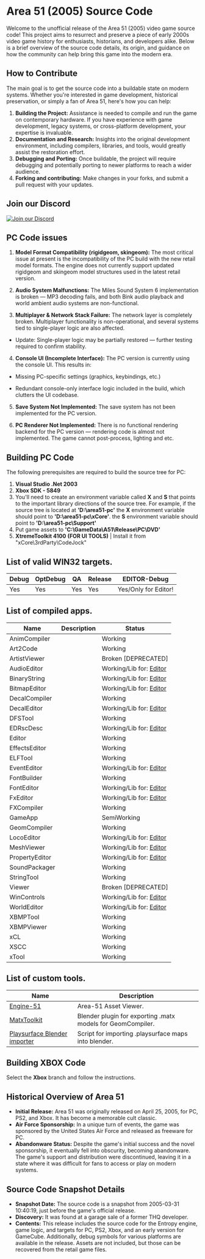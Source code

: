 # Area 51 (2005) Source Code

Welcome to the unofficial release of the Area 51 (2005) video game source code! This project aims to resurrect and preserve a piece of early 2000s video game history for enthusiasts, historians, and developers alike. Below is a brief overview of the source code details, its origin, and guidance on how the community can help bring this game into the modern era.

## How to Contribute

The main goal is to get the source code into a buildable state on modern systems. Whether you're interested in game development, historical preservation, or simply a fan of Area 51, here's how you can help:

1. **Building the Project:** Assistance is needed to compile and run the game on contemporary hardware. If you have experience with game development, legacy systems, or cross-platform development, your expertise is invaluable.
2. **Documentation and Research:** Insights into the original development environment, including compilers, libraries, and tools, would greatly assist the restoration effort.
3. **Debugging and Porting:** Once buildable, the project will require debugging and potentially porting to newer platforms to reach a wider audience.
4. **Forking and contributing:** Make changes in your forks, and submit a pull request with your updates.

## Join our Discord

[![Join our Discord](https://github.com/gabengaGamer/area51-pc/assets/54669564/bac6c8a8-2d95-4513-8943-c5c26bd09173)](https://discord.gg/7gGhFSjxsq)

## PC Code issues

1. **Model Format Compatibility (rigidgeom, skingeom):**
The most critical issue at present is the incompatibility of the PC build with the new retail model formats. The engine does not currently support updated rigidgeom and skingeom model structures used in the latest retail version.

2. **Audio System Malfunctions:**
The Miles Sound System 6 implementation is broken — MP3 decoding fails, and both Bink audio playback and world ambient audio systems are non-functional.

3. **Multiplayer & Network Stack Failure:**
The network layer is completely broken. Multiplayer functionality is non-operational, and several systems tied to single-player logic are also affected.
- Update: Single-player logic may be partially restored — further testing required to confirm stability.

4. **Console UI (Incomplete Interface):**
The PC version is currently using the console UI. This results in:

  - Missing PC-specific settings (graphics, keybindings, etc.)

  - Redundant console-only interface logic included in the build, which clutters the UI codebase.

5. **Save System Not Implemented:**
The save system has not been implemented for the PC version.

6. **PC Renderer Not Implemented:**
There is no functional rendering backend for the PC version — rendering code is almost not implemented. The game cannot post-process, lighting and etc. 

## Building PC Code

The following prerequisites are required to build the source tree for PC:

1. **Visual Studio .Net 2003**
2. **Xbox SDK - 5849**
3. You'll need to create an environment variable called **X** and **S** that points to the important library directions of the source tree. For example, if the source tree is located at **'D:\area51-pc'** the **X** environment variable should point to **'D:\area51-pc\xCore'**. the **S** environment variable should point to **'D:\area51-pc\Support'**
4. Put game assets to **'C:\GameData\A51\Release\PC\DVD'**
5. **XtremeToolkit 4100** **(FOR UI TOOLS)** | Install it from "xCore\3rdParty\CodeJock"

## List of valid WIN32 targets.
Debug           | OptDebug           | QA                 | Release            | EDITOR-Debug  
----------------|--------------------|--------------------|--------------------|---------------------
Yes             | Yes                | Yes                | Yes                | Yes/Only for Editor!

## List of compiled apps.
Name           | Description                                                                             | Status
---------------| ----------------------------------------------------------------------------------------|---------------
AnimCompiler   |                                                                                         | Working
Art2Code       |                                                                                         | Working
ArtistViewer   |                                                                                         | Broken [DEPRECATED]
AudioEditor    |                                                                                         | Working/Lib for: [Editor](https://github.com/gabengaGamer/area51-pc/releases/tag/Editor-1.0)
BinaryString   |                                                                                         | Working/Lib for: [Editor](https://github.com/gabengaGamer/area51-pc/releases/tag/Editor-1.0)
BitmapEditor   |                                                                                         | Working/Lib for: [Editor](https://github.com/gabengaGamer/area51-pc/releases/tag/Editor-1.0)
DecalCompiler  |                                                                                         | Working
DecalEditor    |                                                                                         | Working/Lib for: [Editor](https://github.com/gabengaGamer/area51-pc/releases/tag/Editor-1.0)
DFSTool        |                                                                                         | Working
EDRscDesc      |                                                                                         | Working/Lib for: [Editor](https://github.com/gabengaGamer/area51-pc/releases/tag/Editor-1.0)
Editor         |                                                                                         | Working
EffectsEditor  |                                                                                         | Working
ELFTool        |                                                                                         | Working
EventEditor    |                                                                                         | Working/Lib for: [Editor](https://github.com/gabengaGamer/area51-pc/releases/tag/Editor-1.0)
FontBuilder    |                                                                                         | Working
FontEditor     |                                                                                         | Working/Lib for: [Editor](https://github.com/gabengaGamer/area51-pc/releases/tag/Editor-1.0)
FxEditor       |                                                                                         | Working/Lib for: [Editor](https://github.com/gabengaGamer/area51-pc/releases/tag/Editor-1.0)
FXCompiler     |                                                                                         | Working
GameApp        |                                                                                         | SemiWorking
GeomCompiler   |                                                                                         | Working
LocoEditor     |                                                                                         | Working/Lib for: [Editor](https://github.com/gabengaGamer/area51-pc/releases/tag/Editor-1.0)
MeshViewer     |                                                                                         | Working/Lib for: [Editor](https://github.com/gabengaGamer/area51-pc/releases/tag/Editor-1.0)
PropertyEditor |                                                                                         | Working/Lib for: [Editor](https://github.com/gabengaGamer/area51-pc/releases/tag/Editor-1.0)
SoundPackager  |                                                                                         | Working
StringTool     |                                                                                         | Working
Viewer         |                                                                                         | Broken [DEPRECATED]
WinControls    |                                                                                         | Working/Lib for: [Editor](https://github.com/gabengaGamer/area51-pc/releases/tag/Editor-1.0)
WorldEditor    |                                                                                         | Working/Lib for: [Editor](https://github.com/gabengaGamer/area51-pc/releases/tag/Editor-1.0)
XBMPTool       |                                                                                         | Working
XBMPViewer     |                                                                                         | Working
xCL            |                                                                                         | Working
XSCC           |                                                                                         | Working
xTool          |                                                                                         | Working

## List of custom tools.
Name                                                                                         | Description                                                                             
---------------------------------------------------------------------------------------------| ----------------------------------------------------------------------------------------
[Engine-51](https://github.com/bigianb/engine-51)                                            | Area-51 Asset Viewer.                                                                                         
[MatxToolkit](https://github.com/gabengaGamer/Inevitable-MATX-Toolkit)                       | Blender plugin for exporting .matx models for GeomCompiler.                                                                                      
[Playsurface Blender importer](https://github.com/gabengaGamer/json-playsurface-processer)   | Script for importing .playsurface maps into blender.                                                                                      

## Building XBOX Code

Select the **Xbox** branch and follow the instructions.

## Historical Overview of Area 51

- **Initial Release:** Area 51 was originally released on April 25, 2005, for PC, PS2, and Xbox. It has become a memorable cult classic.
- **Air Force Sponsorship:** In a unique turn of events, the game was sponsored by the United States Air Force and released as freeware for PC.
- **Abandonware Status:** Despite the game's initial success and the novel sponsorship, it eventually fell into obscurity, becoming abandonware. The game's support and distribution were discontinued, leaving it in a state where it was difficult for fans to access or play on modern systems.

## Source Code Snapshot Details

- **Snapshot Date:** The source code is a snapshot from 2005-03-31 10:40:19, just before the game's official release.
- **Discovery:** It was found at a garage sale of a former THQ developer.
- **Contents:** This release includes the source code for the Entropy engine, game logic, and targets for PC, PS2, Xbox, and an early version for GameCube. Additionally, debug symbols for various platforms are available in the release. Assets are not included, but those can be recovered from the retail game files.
